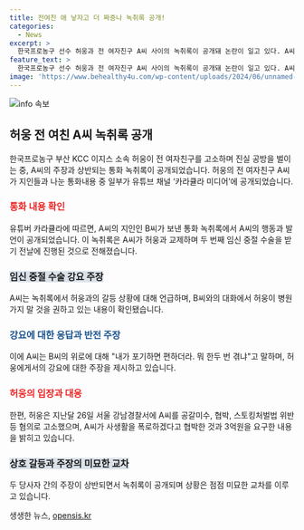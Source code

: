 ```yaml
---
title: 전여친 애 낳자고 더 짜증나 녹취록 공개!
categories:
  - News
excerpt: >
  한국프로농구 선수 허웅과 전 여자친구 A씨 사이의 녹취록이 공개돼 논란이 일고 있다. A씨는 임신 중절 수술을 허웅에게 강요당한 것으로 주장하며, 허웅은 A씨를 공갈미수, 협박 등 혐의로 고소했다. 카라큘라 미디어의 유튜브 채널을 통해 전 여자친구 A씨와의 통화 녹취록이 공개되었는데, 이를 통해 양측의 주장이 대립되고 있다. 허웅은 A씨에게 합의금을 요구했다고 주장하며, A씨는 허웅을 폭로하고 있다. 이와 관련한 사생활 논란은 계속될 전망이다.
feature_text: >
  한국프로농구 선수 허웅과 전 여자친구 A씨 사이의 녹취록이 공개돼 논란이 일고 있다. A씨는 임신 중절 수술을 허웅에게 강요당한 것으로 주장하며, 허웅은 A씨를 공갈미수, 협박 등 혐의로 고소했다. 카라큘라 미디어의 유튜브 채널을 통해 전 여자친구 A씨와의 통화 녹취록이 공개되었는데, 이를 통해 양측의 주장이 대립되고 있다. 허웅은 A씨에게 합의금을 요구했다고 주장하며, A씨는 허웅을 폭로하고 있다. 이와 관련한 사생활 논란은 계속될 전망이다.
image: 'https://www.behealthy4u.com/wp-content/uploads/2024/06/unnamed-file.png'
---
```


<p><img src="https://www.behealthy4u.com/wp-content/uploads/2024/06/unnamed-file.png" alt="info 속보" /></p>

<h2 data-ke-size="size26">허웅 전 여친 A씨 녹취록 공개</h2>

<p data-ke-size="size16">한국프로농구 부산 KCC 이지스 소속 허웅이 전 여자친구를 고소하며 진실 공방을 벌이는 중, A씨의 주장과 상반되는 통화 녹취록이 공개되었습니다. 허웅의 전 여자친구 A씨가 지인들과 나눈 통화내용 중 일부가 유튜브 채널 ‘카라큘라 미디어’에 공개되었습니다.</p>

<h3><b><span style="color: #ee2323;">통화 내용 확인</span></b></h3>

<p data-ke-size="size16">유튜버 카라큘라에 따르면, A씨의 지인인 B씨가 보낸 통화 녹취록에서 A씨의 행동과 발언이 공개되었습니다. 이 녹취록은 A씨가 허웅과 교제하며 두 번째 임신 중절 수술을 받기 전날에 진행된 것으로 전해졌습니다.</p>

<h3><b><span style="background-color: #21538527;">임신 중절 수술 강요 주장</span></b></h3>

<p data-ke-size="size16">A씨는 녹취록에서 허웅과의 갈등 상황에 대해 언급하며, B씨와의 대화에서 허웅이 병원 가지 말 것을 권하고 있는 내용이 확인됐습니다.</p>

<h3><b><span style="color: #1a5490;">강요에 대한 응답과 반전 주장</span></b></h3>

<p data-ke-size="size16">이에 A씨는 B씨의 위로에 대해 "내가 포기하면 편하더라. 뭐 한두 번 겪냐"고 말하며, 허웅에게서의 강요에 대한 주장을 제시하고 있습니다.</p>

<h3><b><span style="color: #ee2323;">허웅의 입장과 대응</span></b></h3>

<p data-ke-size="size16">한편, 허웅은 지난달 26일 서울 강남경찰서에 A씨를 공갈미수, 협박, 스토킹처벌법 위반 등 혐의로 고소했으며, A씨가 사생활을 폭로하겠다고 협박한 것과 3억원을 요구한 내용을 밝히고 있습니다.</p>

<h3><b><span style="background-color: #21538527;">상호 갈등과 주장의 미묘한 교차</span></b></h3>

<p data-ke-size="size16">두 당사자 간의 주장이 상반되면서 녹취록이 공개되며 상황은 점점 미묘한 교차를 이루고 있습니다.</p>
생생한 뉴스, <a href="https://opensis.kr" rel="dofollow">opensis.kr</a>


